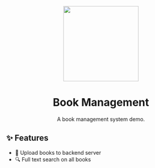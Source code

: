<p align="center">
  <a href="https://ant.design">
    <img width="200" src="https://i.pinimg.com/originals/dd/64/da/dd64da585bc57cb05e5fd4d8ce873f57.png">
  </a>
</p>

<h1 align="center">Book Management</h1>

<div align="center">

A book management system demo.

</div>

## ✨ Features
- 📘 Upload books to backend server
- 🔍 Full text search on all books
